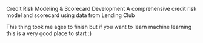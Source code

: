 Credit Risk Modeling & Scorecard Development
A comprehensive credit risk model and scorecard using data from Lending Club

This thing took me ages to finish but if you want to learn machine learning this is a very good place to start :)
